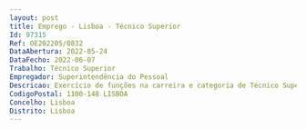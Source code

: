 ```yaml
--- 
layout: post
title: Emprego - Lisboa - Técnico Superior
Id: 97315
Ref: OE202205/0832
DataAbertura: 2022-05-24
DataFecho: 2022-06-07
Trabalho: Técnico Superior
Empregador: Superintendência do Pessoal
Descricao: Exercício de funções na carreira e categoria de Técnico Superior, nomeadamente, exercer funções de consultadoria, planeamento, coordenação, assistência, estudo, conceção e adaptação de métodos e processos científicos, exigindo elevado grau de qualificação e domínio total da área de Biologia.
CodigoPostal: 1100-148 LISBOA
Concelho: Lisboa
Distrito: Lisboa
--- 
```

